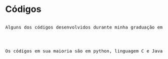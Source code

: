 # Códigos

<pre>
<p>Alguns dos códigos desenvolvidos durante minha graduação em Defesa Cibernética na FIAP e nos nano courses que realizei</p>

<p>Os códigos em sua maioria são em python, linguagem C e Java</p>
</pre>